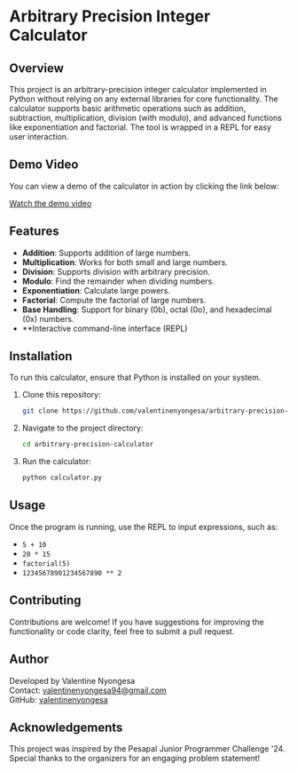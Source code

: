 # Arbitrary Precision Integer Calculator

## Overview
This project is an arbitrary-precision integer calculator implemented in Python without relying on any external libraries for core functionality. The calculator supports basic arithmetic operations such as addition, subtraction, multiplication, division (with modulo), and advanced functions like exponentiation and factorial. The tool is wrapped in a REPL for easy user interaction.

## Demo Video

You can view a demo of the calculator in action by clicking the link below:

[Watch the demo video](https://www.youtube.com/watch?v=wHTllYsDv5A)

## Features
- **Addition**: Supports addition of large numbers.
- **Multiplication**: Works for both small and large numbers.
- **Division**: Supports division with arbitrary precision.
- **Modulo**: Find the remainder when dividing numbers.
- **Exponentiation**: Calculate large powers.
- **Factorial**: Compute the factorial of large numbers.
- **Base Handling**: Support for binary (0b), octal (0o), and hexadecimal (0x) numbers.
- **Interactive command-line interface (REPL)

## Installation
To run this calculator, ensure that Python is installed on your system.

1. Clone this repository:
    ```bash
    git clone https://github.com/valentinenyongesa/arbitrary-precision-calculator.git
    ```

2. Navigate to the project directory:
    ```bash
    cd arbitrary-precision-calculator
    ```

3. Run the calculator:
    ```bash
    python calculator.py
    ```

## Usage
Once the program is running, use the REPL to input expressions, such as:
- `5 + 10`
- `20 * 15`
- `factorial(5)`
- `12345678901234567890 ** 2`

## Contributing
Contributions are welcome! If you have suggestions for improving the functionality or code clarity, feel free to submit a pull request.

## Author
Developed by Valentine Nyongesa  
Contact: valentinenyongesa94@gmail.com  
GitHub: [valentinenyongesa](https://github.com/valentinenyongesa)

## Acknowledgements
This project was inspired by the Pesapal Junior Programmer Challenge '24. Special thanks to the organizers for an engaging problem statement!
